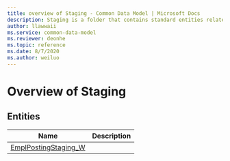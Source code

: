 ```yaml
---
title: overview of Staging - Common Data Model | Microsoft Docs
description: Staging is a folder that contains standard entities related to the Common Data Model.
author: llawwaii
ms.service: common-data-model
ms.reviewer: deonhe
ms.topic: reference
ms.date: 8/7/2020
ms.author: weiluo
---
```


# Overview of Staging


## Entities

|Name|Description|
|---|---|
|[EmplPostingStaging_W](EmplPostingStaging_W.md)||
